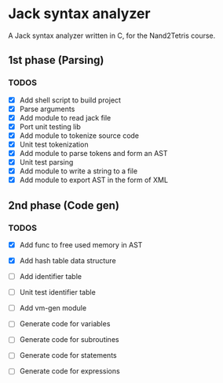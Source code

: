 # Jack syntax analyzer

A Jack syntax analyzer written in C, for the Nand2Tetris course.

## 1st phase (Parsing)

### TODOS

- [x] Add shell script to build project
- [x] Parse arguments
- [x] Add module to read jack file
- [x] Port unit testing lib
- [x] Add module to tokenize source code
- [x] Unit test tokenization
- [x] Add module to parse tokens and form an AST
- [x] Unit test parsing
- [x] Add module to write a string to a file
- [x] Add module to export AST in the form of XML

## 2nd phase (Code gen)

### TODOS

- [x] Add func to free used memory in AST
- [x] Add hash table data structure
- [ ] Add identifier table
- [ ] Unit test identifier table
- [ ] Add vm-gen module
- [ ] Generate code for variables
- [ ] Generate code for subroutines
- [ ] Generate code for statements
- [ ] Generate code for expressions

